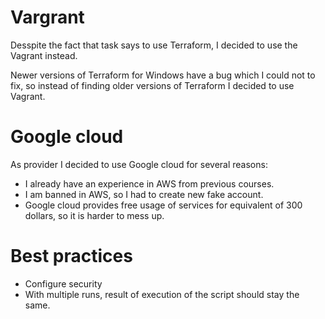 # Vargrant

Desspite the fact that task says to use Terraform, I decided to use the Vagrant instead.

Newer versions of Terraform for Windows have a bug which I could not to fix, so instead of finding older versions of Terraform I decided to use Vagrant.

# Google cloud

As provider I decided to use Google cloud for several reasons:

* I already have an experience in AWS from previous courses.
* I am banned in AWS, so I had to create new fake account.
* Google cloud provides free usage of services for equivalent of 300 dollars, so it is harder to mess up.

# Best practices

* Configure security
* With multiple runs, result of execution of the script should stay the same.